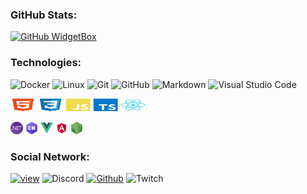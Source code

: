 ### GitHub Stats:
[![GitHub WidgetBox](https://github-widgetbox.vercel.app/api/profile?username=staffuser&data=followers,repositories,stars,commits)](https://github.com/staffuser/github-widgetbox)
<br>
### Technologies:
<!-- line1 -->
![Docker](https://img.shields.io/badge/-Docker-000?&logo=Docker)
![Linux](https://img.shields.io/badge/-Linux-000?&logo=Linux)
![Git](https://img.shields.io/badge/-Git-05122A?style=flat&logo=git)
![GitHub](https://img.shields.io/badge/-GitHub-05122A?style=flat&logo=github)
![Markdown](https://img.shields.io/badge/-Markdown-05122A?style=flat&logo=markdown)
![Visual Studio Code](https://img.shields.io/badge/-Visual%20Studio%20Code-05122A?style=flat&logo=visual-studio-code&logoColor=007ACC)
<br>
<!-- line2 -->
<img alt="HTML" height="20" width="40" src="https://raw.githubusercontent.com/devicons/devicon/master/icons/html5/html5-original.svg"></img>
<img alt="CSS" height="20" width="40" src="https://raw.githubusercontent.com/devicons/devicon/master/icons/css3/css3-original.svg"></img>
<img alt="JS" height="20" width="40" src="https://raw.githubusercontent.com/devicons/devicon/master/icons/javascript/javascript-plain.svg"></img>
<img alt="TS" height="20" width="40" src="https://raw.githubusercontent.com/devicons/devicon/master/icons/typescript/typescript-plain.svg"></img>
<img alt="React" height="20" width="40" src="https://raw.githubusercontent.com/devicons/devicon/master/icons/react/react-original.svg"> </img>
<br>
<!-- line3 -->
<img height="20" width="20" src="https://raw.githubusercontent.com/github/explore/80688e429a7d4ef2fca1e82350fe8e3517d3494d/topics/dotnet/dotnet.png"></img>
<img height="20" width="20" src="https://raw.githubusercontent.com/github/explore/80688e429a7d4ef2fca1e82350fe8e3517d3494d/topics/csharp/csharp.png"></img>
<img height="20" width="20" src="https://raw.githubusercontent.com/github/explore/80688e429a7d4ef2fca1e82350fe8e3517d3494d/topics/vue/vue.png"></img>
<img height="20" width="20" src="https://raw.githubusercontent.com/github/explore/80688e429a7d4ef2fca1e82350fe8e3517d3494d/topics/angular/angular.png"></img>
<img height="20" width="20" src="https://raw.githubusercontent.com/github/explore/80688e429a7d4ef2fca1e82350fe8e3517d3494d/topics/nodejs/nodejs.png"></img>
<br>
### Social Network:
[![view](https://komarev.com/ghpvc/?username=staffuser&color=blue)](https://github.com/staffuser) ![Discord](https://img.shields.io/discord/1016068838074359889)
[![Github](https://img.shields.io/github/followers/staffuser?label=Follow&style=social)](https://github.com/staffuser) ![Twitch](https://img.shields.io/twitch/status/pro13_0?style=social) <br>
